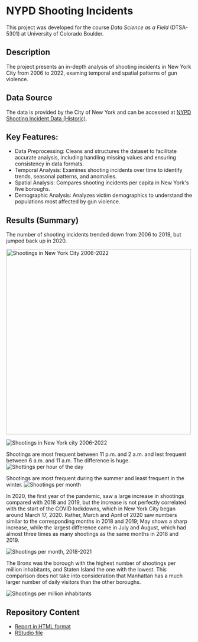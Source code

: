 # NYPD Shooting Incidents
This project was developed for the course *Data Science as a Field* (DTSA-5301) at University of Colorado Boulder.

## Description
The project presents an in-depth analysis of shooting incidents in New York City from 2006 to 2022, examing temporal and spatial patterns of gun violence.

## Data Source
The data is provided by the City of New York and can be accessed at [NYPD Shooting Incident Data (Historic)](https://data.cityofnewyork.us/Public-Safety/NYPD-Shooting-Incident-Data-Historic-/833y-fsy8/about_data).

## Key Features:
* Data Preprocessing: Cleans and structures the dataset to facilitate accurate analysis, including handling missing values and ensuring consistency in data formats.
* Temporal Analysis: Examines shooting incidents over time to identify trends, seasonal patterns, and anomalies.
* Spatial Analysis: Compares shooting incidents per capita in New York's five boroughs.
*	Demographic Analysis: Analyzes victim demographics to understand the populations most affected by gun violence.

## Results (Summary)
The number of shooting incidents trended down from 2006 to 2019, but jumped back up in 2020.

<img src="https://github.com/user-attachments/assets/e273a722-d135-4acc-a461-19fa5f594053" alt = "Shootings in New York City 2006-2022" width = "500">


![Shootings in New York city 2006-2022](https://github.com/user-attachments/assets/e273a722-d135-4acc-a461-19fa5f594053)

Shootings are most frequent between 11 p.m. and 2 a.m. and lest frequent between 6 a.m. and 11 a.m. The difference is huge.
![Shottings per hour of the day](https://github.com/user-attachments/assets/d349d0e0-5cd4-4a0b-9f55-74a73b38dcf1)

Shootings are most frequent during the summer and least frequent in the winter.
![Shootings per month](https://github.com/user-attachments/assets/026a566c-13af-4ee8-a45b-9537ef5f5e9c)

In 2020, the first year of the pandemic, saw a large increase in shootings compared with 2018 and 2019, but the increase is not perfectly correlated with the start of the COVID lockdowns, which in New York City began around March 17, 2020. Rather, March and April of 2020 saw numbers similar to the corresponding months in 2018 and 2019; May shows a sharp increase, while the largest difference came in July and August, which had almost three times as many shootings as the same months in 2018 and 2019.

![Shootings per month, 2018-2021](https://github.com/user-attachments/assets/ff3d8530-8ffe-4e3b-b0d5-09c43a215c0a)

The Bronx was the borough with the highest number of shootings per million inhabitants, and Staten Island the one with the lowest. This comparison does not take into consideration that Manhattan has a much larger number of daily visitors than the other boroughs.

![Shootings per million inhabitants](https://github.com/user-attachments/assets/70eddfab-343f-4279-a56a-75fef1888fc9)

## Repository Content
* [Report in HTML format](https://olaklingberg.github.io/NYPD-Shooting-Study/NYPD_Shootings.html)
* [RStudio file](https://github.com/OlaKlingberg/NYPD-Shooting-Study/blob/main/NYPD_Shootings.Rmd)
